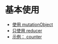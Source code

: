 # 基本使用

- [使用 mutationObject](mutation-object.md)
- [只使用 reducer](only-reducer.md)
- [示例： counter](counter-example.md)

